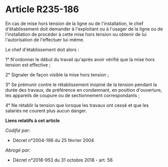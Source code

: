 # Article R235-186

En cas de mise hors tension de la ligne ou de l'installation, le chef d'établissement doit demander à l'exploitant ou à
l'usager de la ligne ou de l'installation de procéder à cette mise hors tension ou obtenir de lui l'autorisation de
l'effectuer lui-même.

Le chef d'établissement doit alors :

1° N'ordonner le début du travail qu'après avoir vérifié que la mise hors tension est effective ;

2° Signaler de façon visible la mise hors tension ;

3° Se prémunir contre le rétablissement inopiné de la tension pendant la durée des travaux, de préférence en condamnant, en
position d'ouverture, les appareils de coupure ou de sectionnement correspondants ;

4° Ne rétablir la tension que lorsque les travaux ont cessé et que les salariés ne courent plus aucun danger.

**Liens relatifs à cet article**

_Codifié par_:

  - Décret n°2004-196 du 25 février 2004

_Abrogé par_:

  - Décret n°2018-953 du 31 octobre 2018 - art. 56
